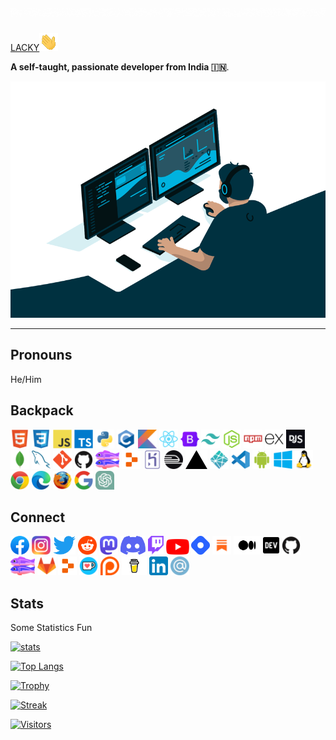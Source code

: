 # ![](img/greeting.gif)
[LACKY](https://github.com/LackyPal)![Hi](img/hi.gif)

**A self-taught, passionate developer from India 🇮🇳**.

![Display Image](img/code.gif)

---

## Pronouns
He/Him

## Backpack
<code><img height="30" src="icons/html5-original.svg" alt="html5"></code>
<code><img height="30" src="icons/css3-original.svg" alt="css3"></code>
<code><img height="30" src="icons/javascript-original.svg" alt="javascript"></code>
<code><img height="30" src="icons/typescript-original.svg" alt="typescript"></code>
<code><img height="30" src="icons/python-original.svg" alt="python"></code>
<code><img height="30" src="icons/c-original.svg" alt="c"></code>
<code><img height="30" src="icons/kotlin-original.svg" alt="kotlin"></code>
<code><img height="30" src="icons/react-original.svg" alt="react"></code>
<code><img height="30" src="icons/bootstrap-original.svg" alt="bootstrap"></code>
<code><img height="30" src="icons/tailwindcss-plain.svg" alt="tailwindcss"></code>
<code><img height="30" src="icons/nodejs-original.svg" alt="nodejs"></code>
<code><img height="30" src="icons/npm-original-wordmark.svg" alt="npm"></code>
<code><img height="30" src="icons/express-original.svg" alt="express"></code>
<code><img height="30" src="icons/discordjs-original.svg" alt="discordjs"></code>
<code><img height="30" src="icons/mongodb-original.svg" alt="mongodb"></code>
<code><img height="30" src="icons/mysql-original.svg" alt="mysql"></code>
<code><img height="30" src="icons/git-original.svg" alt="git"></code>
<code><img height="30" src="icons/github-original.svg" alt="github"></code>
<code><img height="30" src="/icons/Glitch_(company)_logo.svg" alt="glitch"></code>
<code><img height="30" src="icons/New_Replit_Logo.svg" alt="replit"></code>
<code><img height="30" src="icons/heroku-original.svg" alt="heroku"></code>
<code><img height="30" src="icons/railway-logo-dark.svg" alt="railway"></code>
<code><img height="30" src="/icons/vercel-icon-dark.png" alt="varcel"></code>
<code><img height="30" src="/icons/netlify-svgrepo-com.svg" alt="netlify"></code>
<code><img height="30" src="icons/vscode-original.svg" alt="vscode"></code>
<code><img height="30" src="icons/android-original.svg" alt="android"></code>
<code><img height="30" src="icons/windows8-original.svg" alt="windows"></code>
<code><img height="30" src="icons/linux-original.svg" alt="linux"></code>
<code><img height="30" src="icons/chrome-original.svg" alt="chrome"></code>
<code><img height="30" src="icons/Edge_Logo_2019.svg" alt="edge"></code>
<code><img height="30" src="icons/firefox-original.svg" alt="firefox"></code>
<code><img height="30" src="icons/google-original.svg" alt="google"></code>
<code><img height="30" src="icons/ChatGPT_logo.svg" alt="chat-gpt"></code>

## Connect
<a href="https://facebook.com/" target="_blank"><code><img height="30" src="/icons/Facebook_f_logo_(2021).svg" alt="Facebook"></code></a>
<a href="https://Instagram.com/DevLackyPal" target="_blank"><code><img height="30" src="icons/Instagram_logo_2016.svg" alt="Instagram"></code></a>
<a href="https://twitter.com/DevLackyPal" target="_blank"><code><img height="30" src="icons/Logo_of_Twitter.svg" alt="Twitter"></code></a>
<a href="https://reddit.com/user/lackypal" target="_blank"><code><img height="30" src="icons/Reddit_Logo_Icon.svg" alt="Reddit"></code></a>
<a href="https://hachyderm.io/@lackypal" target="_blank"><code><img height="30" src="/icons/Mastodon_logotype_(simple)_new_hue.svg" alt="Mastodon"></code></a>
<a href="https://discord.com/users/668157292927254587" target="_blank"><code><img height="30" src="/icons/discord_blurple_RGB.svg" alt="Discord"></code></a>
<a href="https://www.twitch.tv/lackypal" target="_blank"><code><img height="30" src="icons/twitch_purple.svg" alt="Twitch"></code></a>
<a href="https://youtube.com/" target="_blank"><code><img height="25" src="/icons/YouTube_icon_(2017).svg" alt="YouTube"></code></a>
<a href="https://hashnode.dev/@lackypal" target="_blank"><code><img height="30" src="icons/hashnode.png" alt="Hashnode"></code></a>
<a href="https://lackypal.substack.com/" target="_blank"><code><img height="30" src="/icons/substack.png" alt="Substack"></code></a>
<a href="https://lackypal.medium.com" target="_blank"><code><img height="30" src="/icons/Medium-Symbol-Black-RGB.svg" alt="Medium"></code></a>
<a href="https://dev.to/lackypal" target="_blank"><code><img height="30" src="/icons/dev-badge.svg" alt="Dev"></code></a>
<a href="https://github.com/lackypal" target="_blank"><code><img height="30" src="icons/github-original.svg" alt="Github"></code></a>
<a href="https://glitch.com/lackypal" target="_blank"><code><img height="30" src="/icons/Glitch_(company)_logo.svg" alt="Glitch"></code></a>
<a href="https://gitlab.com/lackypal" target="_blank"><code><img height="30" src="icons/gitlab-original.svg" alt="Gitlab"></code></a>
<a href="https://replit.com/" target="_blank"><code><img height="30" src="icons/New_Replit_Logo.svg" alt="Replit"></code></a>
<a href="https://ko-fi.com/lackypal" target="_blank"><code><img height="30" src="icons/ko-fi.png" alt="Ko-fi"></code></a>
<a href="https://patrepn.com/lackypal" target="_blank"><code><img height="30" src="icons/Patreon_logo.svg" alt="Patreon"></code></a>
<a href="https://www.buymeacoffee.com/lackypal" target="_blank"><code><img height="30" src="/icons/buy_me_a_coffee.svg" alt="BuyMeACoffe"></code></a>
<a href="https://linkedin.com/in/lackypal" target="_blank"><code><img height="30" src="icons/LinkedIn_icon.svg" alt="LinkedIn"></code></a>
<a href="mailto:dev.lackypal+github@gmail.com" target="_blank"><code><img height="30" src="icons/Circle-icons-email.svg" alt="E-mail"></code></a>

## Stats
Some Statistics Fun

[![stats](https://github-readme-stats.vercel.app/api?username=LackyPal&show_icons=true&theme=transparent)](https://github-readme-stats.vercel.app)

[![Top Langs](https://github-readme-stats.vercel.app/api/top-langs/?username=LackyPal&layout=compact&theme=transparent)](https://github-readme-stats.vercel.app)

[![Trophy](https://github-profile-trophy.vercel.app/?username=LackyPal&no-bg=true&column=3)](https://github.com/ryo-ma/github-profile-trophy)

[![Streak](https://github-readme-streak-stats.herokuapp.com/?user=LackyPal&theme=transparent)](https://github-readme-streak-stats.herokuapp.com)

[![Visitors](https://komarev.com/ghpvc/?username=LackyPal)](https://github.com/antonkomarev/github-profile-views-counter)
